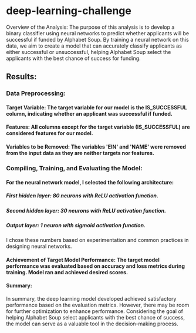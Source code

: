 # deep-learning-challenge
Overview of the Analysis:
The purpose of this analysis is to develop a binary classifier using neural networks to predict whether applicants will be successful if funded by Alphabet Soup. By training a neural network on this data, we aim to create a model that can accurately classify applicants as either successful or unsuccessful, helping Alphabet Soup select the applicants with the best chance of success for funding.

## Results:

### Data Preprocessing:

#### Target Variable: The target variable for our model is the IS_SUCCESSFUL column, indicating whether an applicant was successful if funded.

#### Features: All columns except for the target variable (IS_SUCCESSFUL) are considered features for our model.

#### Variables to be Removed: The variables 'EIN' and 'NAME' were removed from the input data as they are neither targets nor features.

### Compiling, Training, and Evaluating the Model:

####  For the neural network model, I selected the following architecture:

##### First hidden layer: 80 neurons with ReLU activation function.
##### Second hidden layer: 30 neurons with ReLU activation function.
##### Output layer: 1 neuron with sigmoid activation function.
I chose these numbers based on experimentation and common practices in designing neural networks.

#### Achievement of Target Model Performance: The target model performance was evaluated based on accuracy and loss metrics during training. Model ran and achieved desired scores.


#### Summary:

In summary, the deep learning model developed achieved satisfactory performance based on the evaluation metrics. However, there may be room for further optimization to enhance performance. Considering the goal of helping Alphabet Soup select applicants with the best chance of success, the model can serve as a valuable tool in the decision-making process.
